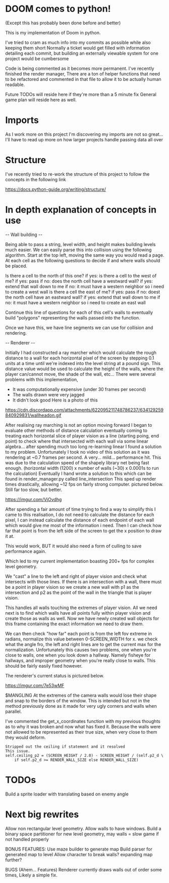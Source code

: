 # DOOM comes to python!
(Except this has probably been done before and better)

This is my implementation of Doom in python.

I've tried to cram as much info into my commits as possible while also keeping them short
Normally a ticket would get filled with information detailing each commit, but building an externally
viewable system for one project would be cumbersome

Code is being commented as it becomes more permanent.
I've recently finished the render manager, There are a ton of helper functions that need to be
refactored and commented in that file to allow it to be actually human readable.


Future TODOs will reside here if they're more than a 5 minute fix
General game plan will reside here as well.


# Imports
As I work more on this project I'm discovering my imports are not so great...
I'll have to read up more on how larger projects handle passing data all over

# Structure
I've recently tried to re-work the structure of this project to follow the concepts in the following link

https://docs.python-guide.org/writing/structure/


# In depth explanation of concepts in use

-- Wall building --

Being able to pass a string, level width, and height makes building levels much easier.
We can easily parse this into collision using the following algorithm.
Start at the top left, moving the same way you would read a page.
At each cell as the following questions to decide if and where walls should be placed.

Is there a cell to the north of this one?
    if yes:
        is there a cell to the west of me?
            if yes: pass
            if no: does the north cell have a westward wall?
                if yes: extend that wall down to me
                if no: it must have a western neighbor so i need to create a west wall
        is there a cell the east of me?
            if yes: pass
            if no: doest the north cell have an eastward wall?
                if yes: extend that wall down to me
                if no: it must have a western neighbor so i need to create an east wall

Continue this line of questions for each of this cell's walls to eventually build "polygons" representing the walls
passed into the function.

Once we have this, we have line segments we can use for collision and rendering.

-- Renderer --

Initially I had constructed a ray marcher which would calculate the rough distance to a wall for each horizontal
pixel of the screen by stepping 0.1 units at a time until we're indexed into the level string at a pound sign.
This distance value would be used to calculate the height of the walls, where the player can/cannot move, the shade of
the wall, etc...
There were several problems with this implementation,
- It was computationally expensive (under 30 frames per second)
- The walls drawn were very jagged
- It didn't look good
Here is a photo of this

https://cdn.discordapp.com/attachments/622095211748786237/634129259840929831/wallheadon.gif


After realising ray marching is not an option moving forward I began to evaluate other methods of distance calculation
eventually coming to treating each horizontal slice of player vision as a line (starting poing, end point) to check
where that intersected with each wall via some linear algebra... after spending much too long re-learning linear I found
a solution to my problem. Unfortunately I took no video of this solution as it was rendering at ~0.7 frames per second.
A very... mild... performance hit. This was due to the calculation speed of the shapely library net being fast enough.
(horizontal width (1200) x number of walls (~30) x 0.0001s to run the calculation)
Eventually I hand wrote a solution to this which can be found in render_manager.py called line_intersection
This sped up render times drastically, allowing ~12 fps on fairly strong computer. pictured below.
Still far too slow, but better.

https://imgur.com/VjOvdhg

After spending a fair amount of time trying to find a way to simplify this I came to this realisation,
I do not need to calculate the distance for each pixel,
I can instead calculate the distance of each endpoint of each wall which would give me most of the information i need.
Then I can check how far that point is from the left side of the screen to get the x position to draw it at.

This would work, BUT it would also need a form of culling to save performance again.

Which led to my current implementation boasting 200+ fps for complex level geometry.

We "cast" a line to the left and right of player vision and check what intersects with those lines.
If there is an intersection with a wall, there must be a point in player vision so we create a new wall with p1 as
the intersection and p2 as the point of the wall in the triangle that is player vision.

This handles all walls touching the extremes of player vision.
All we need next is to find which walls have all points fully within player vision and create those as walls as well.
Now we have newly created wall objects for this frame containing the exact information we need to draw them.

We can then check "how far" each point is from the left fov extreme in radians,
normalize this value between 0-SCREEN_WIDTH for x.
we check what the angle fro, the left and right lines are to get the current max for the normalization.
Unfortunately this causes two problems, one when you're close to walls, one when you look down a hallway.
Namely fisheye for hallways, and improper geometry when you're really close to walls.
This should be fairly easily fixed however.

The renderer's current status is pictured below.

https://imgur.com/7e53wMF


$MANGLING
At the extremes of the camera walls would lose their shape and snap to the borders of the window.
This is intended but not in the method previously done as it made for very ugly corners and walls when parallel.

I've commented the get_x_coordinates function with my previous thoughts as to why it was broken and now what has fixed it.
Because the walls were not allowed to be represented as their true size, when very close to them they would deform. 

    Stripped out the ceiling if statement and it resolved
    This issue.
    self.ceiling_p2 = (SCREEN_HEIGHT / 2.0) - SCREEN_HEIGHT / (self.p2_d \
        if self.p2_d >= RENDER_WALL_SIZE else RENDER_WALL_SIZE)


# TODOs
Build a sprite loader with translating based on enemy angle


# Next big rewrites
Allow non rectangular level geometry. 
Allow walls to have windows.
Build a binary space partitioner for new level geometry, may walls = slow game if not handled properly


BONUS FEATURES:
Use maze builder to generate map
Build parser for generated map to level
Allow character to break walls? expanding map further?

BUGS (Ahem... Features)
Renderer currently draws walls out of order some times, Likely a simple fix.
